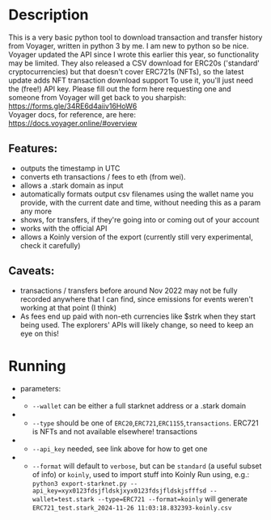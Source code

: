 # Description
This is a very basic python tool to download transaction and transfer history from Voyager, written in python 3 by me. I am new to python so be nice. 
Voyager updated the API since I wrote this earlier this year, so functionality may be limited. They also released a CSV download for ERC20s ('standard' cryptocurrencies) but that doesn't cover ERC721s (NFTs), so the latest update adds NFT transaction download support
To use it, you'll just need the (free!) API key. Please fill out the form here requesting one and someone from Voyager will get back to you sharpish: https://forms.gle/34RE6d4aiiv16HoW6  
Voyager docs, for reference, are here: https://docs.voyager.online/#overview

## Features: 
- outputs the timestamp in UTC
- converts eth transactions / fees to eth (from wei). 
- allows a .stark domain as input
- automatically formats output csv filenames using the wallet name you provide, with the current date and time, without needing this as a param any more
- shows, for transfers, if they're going into or coming out of your account
- works with the official API
- allows a Koinly version of the export (currently still very experimental, check it carefully)

## Caveats:
- transactions / transfers before around Nov 2022 may not be fully recorded anywhere that I can find, since emissions for events weren't working at that point (I think)
- As fees end up paid with non-eth currencies like $strk when they start being used. The explorers' APIs will likely change, so need to keep an eye on this!

# Running
- parameters:
- - `--wallet` can be either a full starknet address or a .stark domain
- - `--type` should be one of `ERC20`,`ERC721`,`ERC1155`,`transactions`. ERC721 is NFTs and not available elsewhere! transactions
- - `--api_key` needed, see link above for how to get one 
- - `--format` will default to `verbose`, but can be `standard` (a useful subset of info) or `koinly`, used to import stuff into Koinly
Run using, e.g.:
`python3 export-starknet.py --api_key=xyx0123fdsjfldskjxyx0123fdsjfldskjsfffsd --wallet=test.stark --type=ERC721 --format=koinly`
will generate  
`ERC721_test.stark_2024-11-26 11:03:18.832393-koinly.csv`